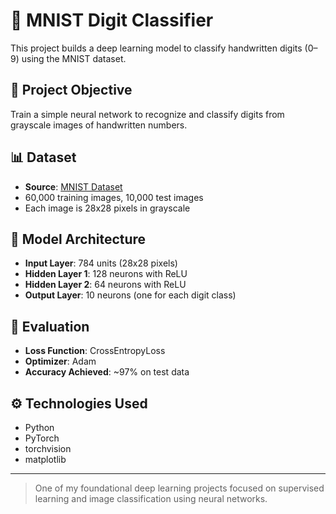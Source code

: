 # 🔢 MNIST Digit Classifier

This project builds a deep learning model to classify handwritten digits (0–9) using the MNIST dataset.

## 🧠 Project Objective
Train a simple neural network to recognize and classify digits from grayscale images of handwritten numbers.

## 📊 Dataset
- **Source**: [MNIST Dataset](http://yann.lecun.com/exdb/mnist/)
- 60,000 training images, 10,000 test images
- Each image is 28x28 pixels in grayscale

## 🧱 Model Architecture
- **Input Layer**: 784 units (28x28 pixels)
- **Hidden Layer 1**: 128 neurons with ReLU
- **Hidden Layer 2**: 64 neurons with ReLU
- **Output Layer**: 10 neurons (one for each digit class)

## 🧪 Evaluation
- **Loss Function**: CrossEntropyLoss
- **Optimizer**: Adam
- **Accuracy Achieved**: ~97% on test data

## ⚙️ Technologies Used
- Python
- PyTorch
- torchvision
- matplotlib

---

> One of my foundational deep learning projects focused on supervised learning and image classification using neural networks.
